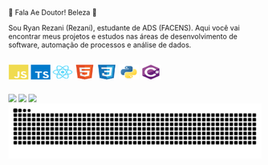 🚀 Fala Ae Doutor! Beleza  👋

Sou Ryan Rezani (Rezani), estudante de ADS (FACENS).
Aqui você vai encontrar meus projetos e estudos nas áreas de desenvolvimento de software, automação de processos e análise de dados.

<div style="display: inline_block"><br>
  <img align="center" alt="Rafa-Js" height="30" width="40" src="https://raw.githubusercontent.com/devicons/devicon/master/icons/javascript/javascript-plain.svg">
  <img align="center" alt="Rafa-Ts" height="30" width="40" src="https://raw.githubusercontent.com/devicons/devicon/master/icons/typescript/typescript-plain.svg">
  <img align="center" alt="Rafa-React" height="30" width="40" src="https://raw.githubusercontent.com/devicons/devicon/master/icons/react/react-original.svg">
  <img align="center" alt="Rafa-HTML" height="30" width="40" src="https://raw.githubusercontent.com/devicons/devicon/master/icons/html5/html5-original.svg">
  <img align="center" alt="Rafa-CSS" height="30" width="40" src="https://raw.githubusercontent.com/devicons/devicon/master/icons/css3/css3-original.svg">
  <img align="center" alt="Rafa-Python" height="30" width="40" src="https://raw.githubusercontent.com/devicons/devicon/master/icons/python/python-original.svg">
  <img align="center" alt="Rafa-Csharp" height="30" width="40" src="https://raw.githubusercontent.com/devicons/devicon/master/icons/csharp/csharp-original.svg">
</div>
  
  ##

<div>
    <a href="https://www.linkedin.com/in/ryan-rezani-1b907b2bb" target="_blank"><img src="https://img.shields.io/badge/-LinkedIn-%230077B5?style=for-the-badge&logo=linkedin&logoColor=white" target="_blank"></a>
  <a href="https://www.instagram.com/ryanrezani" target="_blank"><img src="https://img.shields.io/badge/-Instagram-%23E4405F?style=for-the-badge&logo=instagram&logoColor=white" target="_blank"></a>
  <a href = "cancelaryanrezani@gmail.com"><img src="https://img.shields.io/badge/-Gmail-%23333?style=for-the-badge&logo=gmail&logoColor=white" target="_blank"></a>
</div>



<picture align="center">
  <source media="(prefers-color-scheme: dark)" srcset="https://raw.githubusercontent.com/rezaniryan/rezaniryan/output/github-contribution-grid-snake-dark.svg">
  <source media="(prefers-color-scheme: light)" srcset="https://raw.githubusercontent.com/rezaniryan/rezaniryan/output/github-contribution-grid-snake-dark.svg">
  <img align="center" alt="github contribution grid snake animation" src="https://raw.githubusercontent.com/rezaniryan/rezaniryan/output/github-contribution-grid-snake.svg">
</picture>

 
